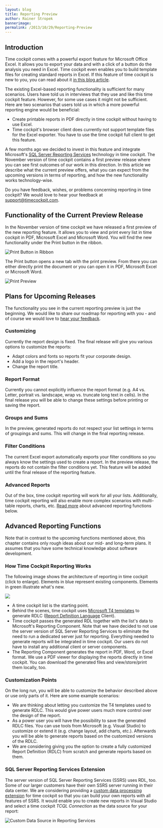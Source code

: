 ```yaml
---
layout: blog
title: Reporting Preview
author: Rainer Stropek
bannerimage: 
permalink: /2013/10/29/Reporting-Preview
---
```


<h2 xmlns="http://www.w3.org/1999/xhtml">Introduction</h2><p xmlns="http://www.w3.org/1999/xhtml">Time cockpit comes with a powerful export feature for Microsoft Office Excel. It allows you to export your data and with a click of a button do the analysis you need in Excel. Time cockpit even enables you to build template files for creating standard reports in Excel. If this feature of time cockpit is new to you, you can read about it <a href="~/blog/2012/09/30/Reporting-with-time-cockpit-and-Microsoft-Office-Excel" target="_blank">in this blog article</a>.</p><p xmlns="http://www.w3.org/1999/xhtml">The existing Excel-based reporting functionality is sufficient for many scenarios. Users have told us in interviews that they use and like this time cockpit feature. However, for some use cases it might not be sufficient. Here are two scenarios that users told us in which a more powerful reporting engine would be beneficial:</p><ul xmlns="http://www.w3.org/1999/xhtml">
  <li>Create printable reports in PDF directly in time cockpit without having to use Excel.</li>
  <li>Time cockpit's browser client does currently not support template files for the Excel exporter. You have to use the time cockpit full client to get this feature.</li>
</ul><p xmlns="http://www.w3.org/1999/xhtml">A few months ago we decided to invest in this feature and integrate Microsoft's <a href="http://msdn.microsoft.com/en-us/library/ms159106.aspx" target="_blank">SQL Server Reporting Services</a> technology in time cockpit. The November version of time cockpit contains a first preview release where you can see first outcomes of our work in this direction. In this article we describe what the current preview offers, what you can expect from the upcoming versions in terms of reporting, and how the new functionality works technology-wise.</p><p class="showcase" xmlns="http://www.w3.org/1999/xhtml">Do you have feedback, wishes, or problems concerning reporting in time cockpit? We would love to hear your feedback at <a href="mailto:support@timecockpit.com">support@timecockpit.com</a>.</p><h2 xmlns="http://www.w3.org/1999/xhtml">Functionality of the Current Preview Release</h2><p xmlns="http://www.w3.org/1999/xhtml">In the November version of time cockpit we have released a first preview of the new reporting feature. It allows you to view and print every list in time cockpit in PDF, Microsoft Excel and Microsoft Word. You will find the new functionality under the Print button in the ribbon.</p><p xmlns="http://www.w3.org/1999/xhtml">
  <img src="{{site.baseurl}}/images/blog/2013/10/Reporting/PrintListInRibbon.png?mw=800" alt="Print Button in Ribbon" title="Print Button in Ribbon" />
</p><p xmlns="http://www.w3.org/1999/xhtml">The Print button opens a new tab with the print preview. From there you can either directly print the document or you can open it in PDF, Microsoft Excel or Microsoft Word.</p><p xmlns="http://www.w3.org/1999/xhtml">
  <img src="{{site.baseurl}}/images/blog/2013/10/Reporting/PrintPreview.png?mw=800" alt="Print Preview" title="Print Preview" />
</p><h2 xmlns="http://www.w3.org/1999/xhtml">Plans for Upcoming Releases</h2><p xmlns="http://www.w3.org/1999/xhtml">The functionality you see in the current reporting preview is just the beginning. We would like to share our roadmap for reporting with you - and of course we would love to <a href="mailto:support@timecockpit.com" target="_blank">hear your feedback</a>.</p><h3 xmlns="http://www.w3.org/1999/xhtml">Customizing</h3><p xmlns="http://www.w3.org/1999/xhtml">Currently the report design is fixed. The final release will give you various options to customize the reports:</p><ul xmlns="http://www.w3.org/1999/xhtml">
  <li>Adapt colors and fonts so reports fit your corporate design.</li>
  <li>Add a logo in the report's header.</li>
  <li>Change the report title.</li>
</ul><h3 xmlns="http://www.w3.org/1999/xhtml">Report Format</h3><p xmlns="http://www.w3.org/1999/xhtml">Currently you cannot explicitly influence the report format (e.g. A4 vs. Letter, portrait vs. landscape, wrap vs. truncate long text in cells). In the final release you will be able to change these settings before printing or saving the report.</p><h3 xmlns="http://www.w3.org/1999/xhtml">Groups and Sums</h3><p xmlns="http://www.w3.org/1999/xhtml">In the preview, generated reports do not respect your list settings in terms of groupings and sums. This will change in the final reporting release.</p><h3 xmlns="http://www.w3.org/1999/xhtml">Filter Conditions</h3><p xmlns="http://www.w3.org/1999/xhtml">The current Excel export automatically exports your filter conditions so you always know the settings used to create a report. In the preview release, the reports do not contain the filter conditions yet. This feature will be added until the final release of the reporting feature.</p><h3 xmlns="http://www.w3.org/1999/xhtml">Advanced Reports</h3><p xmlns="http://www.w3.org/1999/xhtml">Out of the box, time cockpit reporting will work for all your lists. Additionally, time cockpit reporting will also enable more complex scenarios with multi-table reports, charts, etc. <a href="#advanced">Read more</a> about advanced reporting functions below.</p><h2 xmlns="http://www.w3.org/1999/xhtml">
  <a id="advanced" name="advanced" class="mceItemAnchor"></a>Advanced Reporting Functions</h2><p class="showcase" xmlns="http://www.w3.org/1999/xhtml">Note that in contrast to the upcoming functions mentioned above, this chapter contains only rough ideas about our mid- and long-term plans. It assumes that you have some technical knowledge about software development.</p><h3 xmlns="http://www.w3.org/1999/xhtml">How Time Cockpit Reporting Works</h3><p xmlns="http://www.w3.org/1999/xhtml">The following image shows the architecture of reporting in time cockpit (click to enlarge). Elements in blue represent existing components. Elements in green illustrate what's new.</p><p xmlns="http://www.w3.org/1999/xhtml">
  <img src="{{site.baseurl}}/images/blog/2013/10/ReportingArchitecture.png?mw=800" />
</p><ul xmlns="http://www.w3.org/1999/xhtml">
  <li>A time cockpit list is the starting point.</li>
  <li>Behind the scenes, time cockpit uses <a href="http://msdn.microsoft.com/en-us/library/vstudio/bb126445.aspx" target="_blank">Microsoft T4 templates</a> to generate RDLC (<a href="http://en.wikipedia.org/wiki/Report_Definition_Language" target="_blank">Report Definition Language</a> Client).</li>
  <li>Time cockpit passes the generated RDL together with the list's data to Microsoft's Reporting Component. Note that we have decided to not use the server version of SQL Server Reporting Services to eliminate the need to run a dedicated server just for reporting. Everything needed to generate reports will be integrated in time cockpit. Our users do not have to install any additional client or server components.</li>
  <li>The Reporting Component generates the report in PDF, Word, or Excel format. We use a PDF viewer for displaying the reports directly in time cockpit. You can download the generated files and view/store/print them locally, too.</li>
</ul><h3 xmlns="http://www.w3.org/1999/xhtml">Customization Points</h3><p xmlns="http://www.w3.org/1999/xhtml">On the long run, you will be able to customize the behavior described above or use only parts of it. Here are some example scenarios:</p><ul xmlns="http://www.w3.org/1999/xhtml">
  <li>We are thinking about letting you customize the T4 templates used to generate RDLC. This would give power users much more control over the design of the report.</li>
  <li>As a power user you will have the possibility to save the generated RDLC files. You can use tools from Microsoft (e.g. Visual Studio) to customize or extend it (e.g. change layout, add charts, etc.). Afterwards you will be able to generate reports based on the customized versions of the RDLC.</li>
  <li>We are considering giving you the option to create a fully customized Report Definition (RDLC) from scratch and generate reports based on them.</li>
</ul><h3 xmlns="http://www.w3.org/1999/xhtml">SQL Server Reporting Services Extension</h3><p xmlns="http://www.w3.org/1999/xhtml">The server version of SQL Server Reporting Services (SSRS) uses RDL, too. Some of our larger customers have their own SSRS server running in their data center. We are considering providing a <a href="http://technet.microsoft.com/en-us/library/ms152816.aspx" target="_blank">custom data processing extension</a> for time cockpit so that you can build your own reports with all features of SSRS. It would enable you to create new reports in Visual Studio and select a time cockpit <em>TCQL Connection</em> as the data source for your report:</p><p xmlns="http://www.w3.org/1999/xhtml">
  <img src="{{site.baseurl}}/images/blog/2013/10/Reporting/ReportingServicesConnection.png?mw=500" alt="Custom Data Source in Reporting Services" title="Custom Data Source in Reporting Services" />
</p>